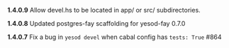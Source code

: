__1.4.0.9__ Allow devel.hs to be located in app/ or src/ subdirectories.

__1.4.0.8__ Updated postgres-fay scaffolding for yesod-fay 0.7.0

__1.4.0.7__ Fix a bug in `yesod devel` when cabal config has `tests: True` #864
